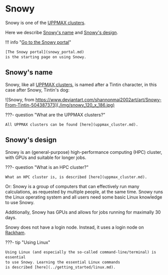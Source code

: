 # Snowy

Snowy is one of the [UPPMAX clusters](uppmax_cluster.md).

Here we describe [Snowy's name](#snowy's-name)
and [Snowy's design](#snowy's-design).

!!! info "[Go to the Snowy portal](snowy_portal.md)"

    [The Snowy portal](snowy_portal.md) 
    is the starting page on using Snowy.

## Snowy's name

Snowy, like all [UPPMAX clusters](uppmax_cluster.md), 
is named after a Tintin character,
in this case after Snowy, Tintin's dog:

![Snowy, from https://www.deviantart.com/shannonmai2002art/art/Snowy-From-Tintin-504387373](./img/snowy_120_x_186.jpg)

???- question "What are the UPPMAX clusters?"

    All UPPMAX clusters can be found [here](uppmax_cluster.md).

## Snowy's design

Snowy is an (general-purpose) high-performance computing (HPC) cluster,
with GPUs and suitable for longer jobs.

???- question "What is an HPC cluster?"

    What an HPC cluster is, is described [here](uppmax_cluster.md).

Or: Snowy is a group of computers that can effectively run many calculations, 
as requested by multiple people, at the same time.
Snowy runs the Linux operating system and all users need some
basic Linux knowledge to use Snowy.

Additionally, Snowy has GPUs and allows for jobs running for maximally 30 days. 

Snowy does not have a login node. Instead, it uses a login node on [Rackham](rackham.md).

???- tip "Using Linux"

    Using Linux (and especially the so-called command-line/terminal) is essential
    to use Snowy. Learning the essential Linux commands 
    is described [here](../getting_started/linux.md).
